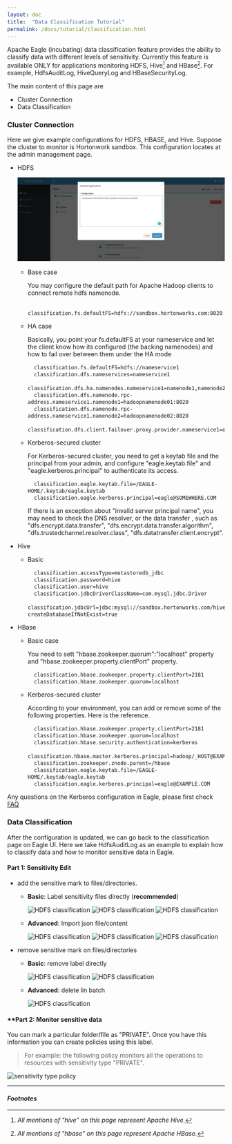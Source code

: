 ```yaml
---
layout: doc
title:  "Data Classification Tutorial" 
permalink: /docs/tutorial/classification.html
---
```


Apache Eagle (incubating) data classification feature provides the ability to classify data with different levels of sensitivity.
Currently this feature is available ONLY for applications monitoring HDFS, Hive[^HIVE] and HBase[^HBASE]. For example, HdfsAuditLog, HiveQueryLog and HBaseSecurityLog.

The main content of this page are 

* Cluster Connection
* Data Classification
 
### Cluster Connection

Here we give example configurations for HDFS, HBASE, and Hive. Suppose the cluster to monitor is Hortonwork sandbox. This configuration locates at the admin management page. 

* HDFS

    ![hdfs setup](/images/docs/hdfs-setup.png) 
    
    * Base case

        You may configure the default path for Apache Hadoop clients to connect remote hdfs namenode.

            classification.fs.defaultFS=hdfs://sandbox.hortonworks.com:8020

    * HA case

        Basically, you point your fs.defaultFS at your nameservice and let the client know how its configured (the backing namenodes) and how to fail over between them under the HA mode

            classification.fs.defaultFS=hdfs://nameservice1
            classification.dfs.nameservices=nameservice1
            classification.dfs.ha.namenodes.nameservice1=namenode1,namenode2
            classification.dfs.namenode.rpc-address.nameservice1.namenode1=hadoopnamenode01:8020
            classification.dfs.namenode.rpc-address.nameservice1.namenode2=hadoopnamenode02:8020
            classification.dfs.client.failover.proxy.provider.nameservice1=org.apache.hadoop.hdfs.server.namenode.ha.ConfiguredFailoverProxyProvider
            

    * Kerberos-secured cluster

        For Kerberos-secured cluster, you need to get a keytab file and the principal from your admin, and configure "eagle.keytab.file" and "eagle.kerberos.principal" to authenticate its access.

            classification.eagle.keytab.file=/EAGLE-HOME/.keytab/eagle.keytab
            classification.eagle.kerberos.principal=eagle@SOMEWHERE.COM

        If there is an exception about "invalid server principal name", you may need to check the DNS resolver, or the data transfer , such as "dfs.encrypt.data.transfer", "dfs.encrypt.data.transfer.algorithm", "dfs.trustedchannel.resolver.class", "dfs.datatransfer.client.encrypt".
        
      

* Hive
    * Basic

            classification.accessType=metastoredb_jdbc
            classification.password=hive
            classification.user=hive
            classification.jdbcDriverClassName=com.mysql.jdbc.Driver
            classification.jdbcUrl=jdbc:mysql://sandbox.hortonworks.com/hive?createDatabaseIfNotExist=true


* HBase

    * Basic case

        You need to sett "hbase.zookeeper.quorum":"localhost" property and "hbase.zookeeper.property.clientPort" property.

            classification.hbase.zookeeper.property.clientPort=2181
            classification.hbase.zookeeper.quorum=localhost

    * Kerberos-secured cluster

        According to your environment, you can add or remove some of the following properties. Here is the reference.

            classification.hbase.zookeeper.property.clientPort=2181
            classification.hbase.zookeeper.quorum=localhost
            classification.hbase.security.authentication=kerberos
            classification.hbase.master.kerberos.principal=hadoop/_HOST@EXAMPLE.COM
            classification.zookeeper.znode.parent=/hbase
            classification.eagle.keytab.file=/EAGLE-HOME/.keytab/eagle.keytab
            classification.eagle.kerberos.principal=eagle@EXAMPLE.COM

Any questions on the Kerberos configuration in Eagle, please first check [FAQ](/docs/FAQ.html)

### Data Classification

After the configuration is updated, we can go back to the classification page on Eagle UI. Here we take HdfsAuditLog as an example to explain how to classify data and how to monitor sensitive data in Eagle.

#### **Part 1: Sensitivity Edit**

  * add the sensitive mark to files/directories.

    * **Basic**: Label sensitivity files directly (**recommended**)

       ![HDFS classification](/images/docs/hdfs-mark1.png)
       ![HDFS classification](/images/docs/hdfs-mark2.png)
       ![HDFS classification](/images/docs/hdfs-mark3.png)
       
    * **Advanced**: Import json file/content

        ![HDFS classification](/images/docs/hdfs-import1.png)
        ![HDFS classification](/images/docs/hdfs-import2.png)
        ![HDFS classification](/images/docs/hdfs-import3.png)

 * remove sensitive mark on files/directories

   * **Basic**: remove label directly

        ![HDFS classification](/images/docs/hdfs-delete1.png)
        ![HDFS classification](/images/docs/hdfs-delete2.png)

   * **Advanced**: delete lin batch

        ![HDFS classification](/images/docs/hdfs-remove.png)

#### **Part 2: Monitor sensitive data

You can mark a particular folder/file as "PRIVATE". Once you have this information you can create policies using this label.

> For example: the following policy monitors all the operations to resources with sensitivity type "PRIVATE".

![sensitivity type policy](/images/docs/sensitivity-policy.png)



---

#### *Footnotes*

[^HADOOP]:*All mentions of "hadoop" on this page represent Apache Hadoop.*
[^HBASE]:*All mentions of "hbase" on this page represent Apache HBase.*
[^HIVE]:*All mentions of "hive" on this page represent Apache Hive.*

